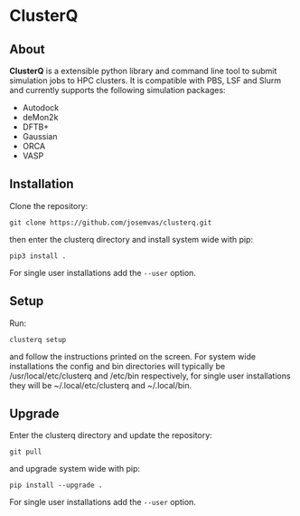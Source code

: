 ClusterQ
========

About
-----

**ClusterQ** is a extensible python library and command line tool to submit simulation jobs to HPC clusters. It is compatible with PBS, LSF and Slurm and currently supports the following simulation packages:

* Autodock
* deMon2k
* DFTB+
* Gaussian
* ORCA
* VASP

Installation
------------

Clone the repository:

```
git clone https://github.com/josemvas/clusterq.git
```

then enter the clusterq directory and install system wide with pip:

```
pip3 install .
```

For single user installations add the `--user` option.

Setup
-----

Run:

```
clusterq setup
```

and follow the instructions printed on the screen. For system wide installations the config and bin directories will typically be /usr/local/etc/clusterq and /etc/bin respectively, for single user installations they will be ~/.local/etc/clusterq and ~/.local/bin.

Upgrade
-------

Enter the clusterq directory and update the repository:

```
git pull
```

and upgrade system wide with pip:

```
pip install --upgrade .
```

For single user installations add the `--user` option.
